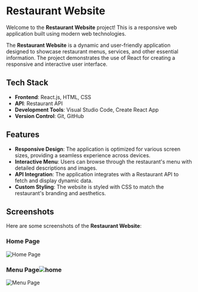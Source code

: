 # Restaurant Website

Welcome to the **Restaurant Website** project! This is a responsive web application built using modern web technologies.


The **Restaurant Website** is a dynamic and user-friendly application designed to showcase restaurant menus, services, and other essential information. The project demonstrates the use of React for creating a responsive and interactive user interface.

## Tech Stack
- **Frontend**: React.js, HTML, CSS
- **API**: Restaurant API
- **Development Tools**: Visual Studio Code, Create React App
- **Version Control**: Git, GitHub

## Features
- **Responsive Design**: The application is optimized for various screen sizes, providing a seamless experience across devices.
- **Interactive Menu**: Users can browse through the restaurant's menu with detailed descriptions and images.
- **API Integration**: The application integrates with a Restaurant API to fetch and display dynamic data.
- **Custom Styling**: The website is styled with CSS to match the restaurant's branding and aesthetics.

## Screenshots
Here are some screenshots of the **Restaurant Website**:

### Home Page
![Home Page](./screenshots/home-page.png)

### Menu Page![home](https://github.com/user-attachments/assets/b5eb9fa6-7a39-418c-9dfc-8a88b95931a0)

![Menu Page](./screenshots/menu-page.png)

